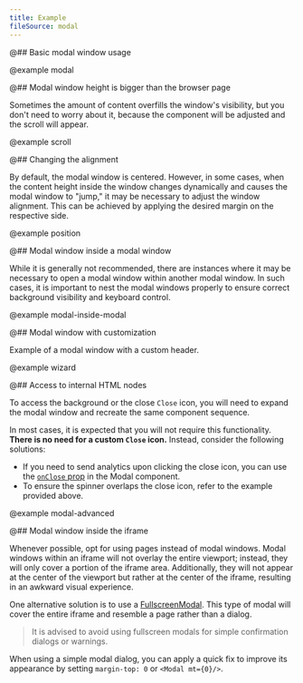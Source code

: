 ```yaml
---
title: Example
fileSource: modal
---
```


@## Basic modal window usage

@example modal

@## Modal window height is bigger than the browser page

Sometimes the amount of content overfills the window's visibility, but you don't need to worry about it, because the component will be adjusted and the scroll will appear.

@example scroll

@## Changing the alignment

By default, the modal window is centered. However, in some cases, when the content height inside the window changes dynamically and causes the modal window to "jump," it may be necessary to adjust the window alignment. This can be achieved by applying the desired margin on the respective side.

@example position

@## Modal window inside a modal window

While it is generally not recommended, there are instances where it may be necessary to open a modal window within another modal window. In such cases, it is important to nest the modal windows properly to ensure correct background visibility and keyboard control.

@example modal-inside-modal

@## Modal window with customization

Example of a modal window with a custom header.

@example wizard

@## Access to internal HTML nodes

To access the background or the close `Close` icon, you will need to expand the modal window and recreate the same component sequence.

In most cases, it is expected that you will not require this functionality. **There is no need for a custom `Close` icon.** Instead, consider the following solutions:

- If you need to send analytics upon clicking the close icon, you can use the [`onClose` prop](/components/modal/modal-api/#IModalProps.onClose) in the Modal component.
- To ensure the spinner overlaps the close icon, refer to the example provided above.

@example modal-advanced

@## Modal window inside the iframe

Whenever possible, opt for using pages instead of modal windows. Modal windows within an iframe will not overlay the entire viewport; instead, they will only cover a portion of the iframe area. Additionally, they will not appear at the center of the viewport but rather at the center of the iframe, resulting in an awkward visual experience.

One alternative solution is to use a [FullscreenModal](/components/fullscreen-modal). This type of modal will cover the entire iframe and resemble a page rather than a dialog.

> It is advised to avoid using fullscreen modals for simple confirmation dialogs or warnings.

When using a simple modal dialog, you can apply a quick fix to improve its appearance by setting `margin-top: 0` or `<Modal mt={0}/>`.
